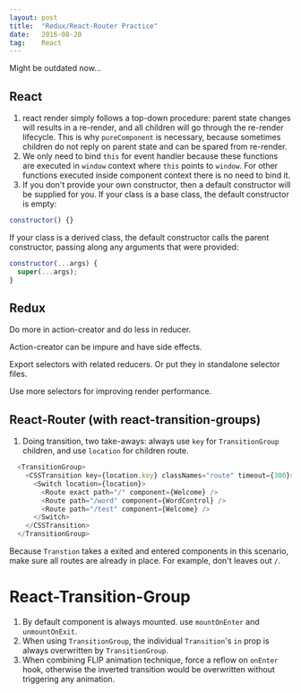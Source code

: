 ```yaml
---
layout: post
title:  "Redux/React-Router Practice"
date:   2016-08-20
tag:    React
---
```


Might be outdated now...

## React

1. react render simply follows a top-down procedure: parent state changes will results in a re-render, and all children will go through the re-render lifecycle. This is why `pureComponent` is necessary, because sometimes children do not reply on parent state and can be spared from re-render.
2. We only need to bind `this` for event handler because these functions are executed in `window` context where `this` points to `window`. For other functions executed inside component context there is no need to bind it.
3. If you don't provide your own constructor, then a default constructor will be supplied for you. If your class is a base class, the default constructor is empty:
```javascript
constructor() {}
```
If your class is a derived class, the default constructor calls the parent constructor, passing along any arguments that were provided:
```javascript
constructor(...args) {
  super(...args);
}
```

## Redux

Do more in action-creator and do less in reducer.

Action-creator can be impure and have side effects. 

Export selectors with related reducers. Or put they in standalone selector files.

Use more selectors for improving render performance.


## React-Router (with react-transition-groups)

1. Doing transition, two take-aways: always use `key` for `TransitionGroup` children, and use `location` for children route.

```javascript
  <TransitionGroup>
    <CSSTransition key={location.key} classNames="route" timeout={300}>
      <Switch location={location}>
        <Route exact path="/" component={Welcome} />
        <Route path="/word" component={WordControl} />
        <Route path="/test" component={Welcome} />
      </Switch>
    </CSSTransition>
  </TransitionGroup>
```
Because `Transtion` takes a exited and entered components in this scenario, make sure all routes are already in place. For example, don't leaves out `/`.

# React-Transition-Group
1. By default component is always mounted. use `mountOnEnter` and `unmountOnExit`.
2. When using `TransitionGroup`, the individual `Transition`'s `in` prop is always overwritten by `TransitionGroup`.
3. When combining FLIP animation technique, force a reflow on `onEnter` hook, otherwise the inverted transition would be overwritten without triggering any animation.
